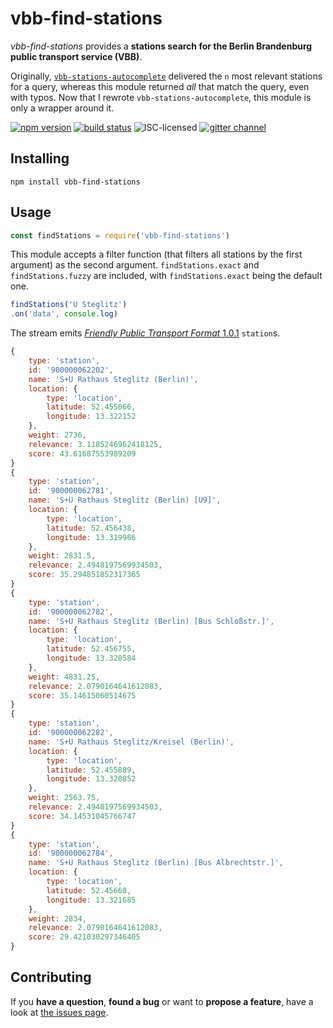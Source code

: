 # vbb-find-stations

*vbb-find-stations* provides a **stations search for the Berlin Brandenburg public transport service (VBB)**.

Originally, [`vbb-stations-autocomplete`](https://github.com/derhuerst/vbb-stations-autocomplete) delivered the `n` most relevant stations for a query, whereas this module returned *all* that match the query, even with typos. Now that I rewrote `vbb-stations-autocomplete`, this module is only a wrapper around it.

[![npm version](https://img.shields.io/npm/v/vbb-find-stations.svg)](https://www.npmjs.com/package/vbb-find-stations)
[![build status](https://img.shields.io/travis/derhuerst/vbb-find-stations.svg)](https://travis-ci.org/derhuerst/vbb-find-stations)
![ISC-licensed](https://img.shields.io/github/license/derhuerst/vbb-find-stations.svg)
[![gitter channel](https://badges.gitter.im/derhuerst/vbb-rest.svg)](https://gitter.im/derhuerst/vbb-rest)


## Installing

```shell
npm install vbb-find-stations
```


## Usage

```javascript
const findStations = require('vbb-find-stations')
```

This module accepts a filter function (that filters all stations by the first argument) as the second argument. `findStations.exact` and `findStations.fuzzy` are included, with `findStations.exact` being the default one.

```javascript
findStations('U Steglitz')
.on('data', console.log)
```

The stream emits [*Friendly Public Transport Format* 1.0.1](https://github.com/public-transport/friendly-public-transport-format/blob/1.0.1/spec/readme.md) `station`s.

```js
{
	type: 'station',
	id: '900000062202',
	name: 'S+U Rathaus Steglitz (Berlin)',
	location: {
		type: 'location',
		latitude: 52.455066,
		longitude: 13.322152
	},
	weight: 2736,
	relevance: 3.1185246962418125,
	score: 43.61687553989209
}
{
	type: 'station',
	id: '900000062781',
	name: 'S+U Rathaus Steglitz (Berlin) [U9]',
	location: {
		type: 'location',
		latitude: 52.456438,
		longitude: 13.319986
	},
	weight: 2831.5,
	relevance: 2.4948197569934503,
	score: 35.294851852317365
}
{
	type: 'station',
	id: '900000062782',
	name: 'S+U Rathaus Steglitz (Berlin) [Bus Schloßstr.]',
	location: {
		type: 'location',
		latitude: 52.456755,
		longitude: 13.320584
	},
	weight: 4831.25,
	relevance: 2.0790164641612083,
	score: 35.14615060514675
}
{
	type: 'station',
	id: '900000062282',
	name: 'S+U Rathaus Steglitz/Kreisel (Berlin)',
	location: {
		type: 'location',
		latitude: 52.455889,
		longitude: 13.320852
	},
	weight: 2563.75,
	relevance: 2.4948197569934503,
	score: 34.14531045766747
}
{
	type: 'station',
	id: '900000062784',
	name: 'S+U Rathaus Steglitz (Berlin) [Bus Albrechtstr.]',
	location: {
		type: 'location',
		latitude: 52.45668,
		longitude: 13.321685
	},
	weight: 2834,
	relevance: 2.0790164641612083,
	score: 29.421030297346405
}
```


## Contributing

If you **have a question**, **found a bug** or want to **propose a feature**, have a look at [the issues page](https://github.com/derhuerst/vbb-find-stations/issues).
